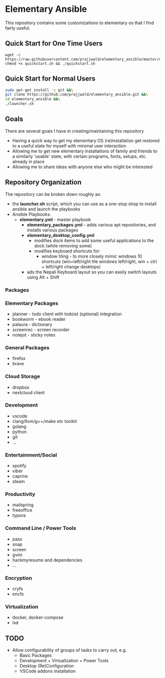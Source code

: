 # Elementary Ansible

This repository contains some customizations to elementary os that I find fairly useful.

## Quick Start for One Time Users

```
wget -c https://raw.githubusercontent.com/prajjwald/elementary_ansible/master/quickstart/quickstart.sh
chmod +x quickstart.sh && ./quickstart.sh
```


## Quick Start for Normal Users

```bash
sudo apt-get install -y git &&\
git clone https://github.com/prajjwald/elementary_ansible.git &&\
cd elementary_ansible &&\
./launcher.sh
```
## Goals

There are several goals I have in creating/maintaining this repository

* Having a quick way to get my elementary OS (re)installation get restored to a useful state for myself with minimal user interaction
* Allowing me to get new elementary installations of family and friends to a similarly 'usable' state, with certain programs, fonts, setups, etc. already in place
* Allowing me to share ideas with anyone else who might be interested


## Repository Organization

The repository can be broken down roughly as:

- the **launcher.sh** script, which you can use as a one-stop shop to install ansible and launch the playbooks
- Ansible Playbooks:
  - **elementary.yml** - master playbook
    - **elementary_packages.yml** - adds various apt repositories, and installs various packages
    - **elementary_desktop_config.yml** 
      - modifies dock items to add some useful applications to the dock (while removing some)
      - modifies keyboard shortcuts for:
        - window tiling - to more closely mimic windows 10 shortcuts (win+left/right tile windows left/right, win + ctrl + left/right change desktops)
    - ads the Nepali Keyboard layout so you can easily switch layouts using Alt + Shift

### Packages

### Elementary Packages

- planner - todo client with todoist (optional) integration
- bookworm - ebook reader
- palaura - dictionary
- screenrec - screen recorder
- notejot - sticky notes

### General Packages

- firefox
- brave

### Cloud Storage

- dropbox
- nextcloud client

### Development

- vscode
- clang/llvm/g++/make etc toolkit
- golang
- python
- git
- ...

### Entertainment/Social

- spotify
- viber
- caprine
- steam

### Productivity

- mailspring
- freeoffice
- typora

### Command Line / Power Tools

- pass
- snap
- screen
- gvim
- hackmyresume and dependencies
- ...

### Encryption

- cryfs
- encfs

### Virtualization

- docker, docker-compose
- lxd

## TODO

- Allow configurability of groups of tasks to carry out, e.g.
  - Basic Packages
  - Development + Virtualization + Power Tools
  - Desktop (Re)Configuration
  - VSCode addons installation
